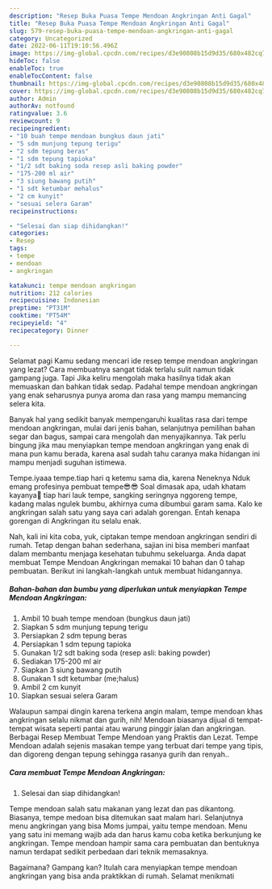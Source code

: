 ```yaml
---
description: "Resep Buka Puasa Tempe Mendoan Angkringan Anti Gagal"
title: "Resep Buka Puasa Tempe Mendoan Angkringan Anti Gagal"
slug: 579-resep-buka-puasa-tempe-mendoan-angkringan-anti-gagal
category: Uncategorized
date: 2022-06-11T19:10:56.496Z
image: https://img-global.cpcdn.com/recipes/d3e90808b15d9d35/680x482cq70/tempe-mendoan-angkringan-foto-resep-utama.jpg
hideToc: false
enableToc: true
enableTocContent: false
thumbnail: https://img-global.cpcdn.com/recipes/d3e90808b15d9d35/680x482cq70/tempe-mendoan-angkringan-foto-resep-utama.jpg
cover: https://img-global.cpcdn.com/recipes/d3e90808b15d9d35/680x482cq70/tempe-mendoan-angkringan-foto-resep-utama.jpg
author: Admin
authorAv: notfound
ratingvalue: 3.6
reviewcount: 9
recipeingredient:
- "10 buah tempe mendoan bungkus daun jati"
- "5 sdm munjung tepung terigu"
- "2 sdm tepung beras"
- "1 sdm tepung tapioka"
- "1/2 sdt baking soda resep asli baking powder"
- "175-200 ml air"
- "3 siung bawang putih"
- "1 sdt ketumbar mehalus"
- "2 cm kunyit"
- "sesuai selera Garam"
recipeinstructions:

- "Selesai dan siap dihidangkan!"
categories:
- Resep
tags:
- tempe
- mendoan
- angkringan

katakunci: tempe mendoan angkringan 
nutrition: 212 calories
recipecuisine: Indonesian
preptime: "PT31M"
cooktime: "PT54M"
recipeyield: "4"
recipecategory: Dinner

---
```



Selamat pagi Kamu sedang mencari ide resep tempe mendoan angkringan yang lezat? Cara membuatnya sangat tidak terlalu sulit namun tidak gampang juga. Tapi Jika keliru mengolah maka hasilnya tidak akan memuaskan dan bahkan tidak sedap. Padahal tempe mendoan angkringan yang enak seharusnya punya aroma dan rasa yang mampu memancing selera kita.


Banyak hal yang sedikit banyak mempengaruhi kualitas rasa dari tempe mendoan angkringan, mulai dari jenis bahan, selanjutnya pemilihan bahan segar dan bagus, sampai cara mengolah dan menyajikannya. Tak perlu bingung jika mau menyiapkan tempe mendoan angkringan yang enak di mana pun kamu berada, karena asal sudah tahu caranya maka hidangan ini mampu menjadi suguhan istimewa.

Tempe.iyaaa tempe.tiap hari q ketemu sama dia, karena Neneknya Nduk emang profesinya pembuat tempe😎😎 Soal dimasak apa, udah khatam kayanya🤣 tiap hari lauk tempe, sangking seringnya nggoreng tempe, kadang malas ngulek bumbu, akhirnya cuma dibumbui garam sama. Kalo ke angkringan salah satu yang saya cari adalah gorengan. Entah kenapa gorengan di Angkringan itu selalu enak.


Nah, kali ini kita coba, yuk, ciptakan tempe mendoan angkringan sendiri di rumah. Tetap dengan bahan sederhana, sajian ini bisa memberi manfaat dalam membantu menjaga kesehatan tubuhmu sekeluarga. Anda dapat membuat Tempe Mendoan Angkringan memakai 10 bahan dan 0 tahap pembuatan. Berikut ini langkah-langkah untuk membuat hidangannya.

<!--inarticleads1-->

##### Bahan-bahan dan bumbu yang diperlukan untuk menyiapkan Tempe Mendoan Angkringan:

1. Ambil 10 buah tempe mendoan (bungkus daun jati)
1. Siapkan 5 sdm munjung tepung terigu
1. Persiapkan 2 sdm tepung beras
1. Persiapkan 1 sdm tepung tapioka
1. Gunakan 1/2 sdt baking soda (resep asli: baking powder)
1. Sediakan 175-200 ml air
1. Siapkan 3 siung bawang putih
1. Gunakan 1 sdt ketumbar (me;halus)
1. Ambil 2 cm kunyit
1. Siapkan sesuai selera Garam


Walaupun sampai dingin karena terkena angin malam, tempe mendoan khas angkringan selalu nikmat dan gurih, nih! Mendoan biasanya dijual di tempat-tempat wisata seperti pantai atau warung pinggir jalan dan angkringan. Berbagai Resep Membuat Tempe Mendoan yang Praktis dan Lezat. Tempe Mendoan adalah sejenis masakan tempe yang terbuat dari tempe yang tipis, dan digoreng dengan tepung sehingga rasanya gurih dan renyah.. 

<!--inarticleads2-->

##### Cara membuat Tempe Mendoan Angkringan:


1. Selesai dan siap dihidangkan!

Tempe mendoan salah satu makanan yang lezat dan pas dikantong. Biasanya, tempe medoan bisa ditemukan saat malam hari. Selanjutnya menu angkringan yang bisa Moms jumpai, yaitu tempe mendoan. Menu yang satu ini memang wajib ada dan harus kamu coba ketika berkunjung ke angkringan. Tempe mendoan hampir sama cara pembuatan dan bentuknya namun terdapat sedikit perbedaan dari teknik memasaknya. 

Bagaimana? Gampang kan? Itulah cara menyiapkan tempe mendoan angkringan yang bisa anda praktikkan di rumah. Selamat menikmati
